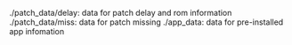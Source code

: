 ./patch\_data/delay: data for patch delay and rom information
./patch\_data/miss: data for patch missing
./app\_data: data for pre-installed app infomation
